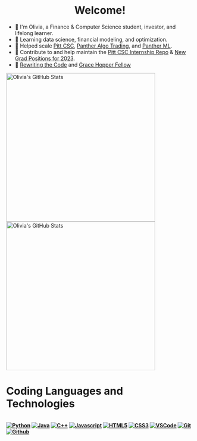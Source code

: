 <div align="center">
 <h1><b>Welcome!</b></h1>
</div>

 - 🔭  I'm Olivia, a Finance & Computer Science student, investor, and lifelong learner.
 - 🌱  Learning data science, financial modeling, and optimization.
 - 🚀  Helped scale [Pitt CSC](https://pittcsc.org/), [Panther Algo Trading](https://github.com/PantherAlgoTrading), and [Panther ML](https://github.com/PantherML).
 - 🌟  Contribute to and help maintain the [Pitt CSC Internship Repo](https://github.com/pittcsc/Summer2023-Internships) & [New Grad Positions for 2023](https://github.com/owini/New-Grad-Positions-2023).
 - 🤍  [Rewriting the Code](https://rewritingthecode.org/) and [Grace Hopper Fellow](https://ghc.anitab.org/)
 
 <p align="left">
 <img src="https://github-readme-stats.vercel.app/api?username=owini&show_icons=true&hide=&count_private=true&title_color=0891b2&text_color=ffffff&icon_color=0891b2&bg_color=1c1917&hide_border=true&show_icons=true" alt="Olivia's GitHub Stats" width=400 />
   <img src="https://github-readme-streak-stats.herokuapp.com/?user=owini&stroke=ffffff&background=1c1917&ring=0891b2&fire=0891b2&currStreakNum=ffffff&currStreakLabel=0891b2&sideNums=ffffff&sideLabels=ffffff&dates=ffffff&hide_border=true" alt="Olivia's GitHub Stats" width=400 />
</p>

<div align="left">
 
 <h1><b>Coding Languages and Technologies<b></h1>
 </div>
  
<div style="display:flex", align="left">
 
  <a href="https://www.python.org/"><img alt="Python" src="https://img.shields.io/badge/Python-FFD43B?style=for-the-badge&logo=python&logoColor=blue"></a>
  <a href="https://dev.java/"><img alt="Java" src="https://img.shields.io/badge/Java-ED8B00?style=for-the-badge&logo=java&logoColor=white"></a>
  <a href="https://cplusplus.com/"><img alt="C++" src="https://img.shields.io/badge/C%2B%2B-00599C?style=for-the-badge&logo=c%2B%2B&logoColor=white"></a>
  <a href="https://www.javascript.com/"><img alt="Javascript" src="https://img.shields.io/badge/JavaScript-323330?style=for-the-badge&logo=javascript&logoColor=F7DF1E"></a>
  <a href="https://html.com/"><img alt="HTML5" src="https://img.shields.io/badge/html5%20-%23E34F26.svg?&style=for-the-badge&logo=html5&logoColor=white"/></a>
  <a href="https://developer.mozilla.org/en-US/docs/Web/CSS"><img alt="CSS3" src="https://img.shields.io/badge/css3%20-%231572B6.svg?&style=for-the-badge&logo=css3&logoColor=white"/></a>
  <a href="https://code.visualstudio.com/"><img alt="VSCode" src="https://img.shields.io/badge/VSCode-0078D4?style=for-the-badge&logo=visual%20studio%20code&logoColor=white"></a>
  <a href="https://git-scm.com/"><img alt="Git" src="https://img.shields.io/badge/GIT-E44C30?style=for-the-badge&logo=git&logoColor=white"></a>
  <a href="https://github.com/"><img alt="Github" src="https://img.shields.io/badge/GitHub-100000?style=for-the-badge&logo=github&logoColor=white"></a>
  
</div>



